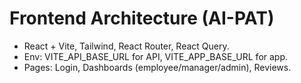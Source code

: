 # Frontend Architecture (AI-PAT)
- React + Vite, Tailwind, React Router, React Query.
- Env: VITE_API_BASE_URL for API, VITE_APP_BASE_URL for app.
- Pages: Login, Dashboards (employee/manager/admin), Reviews.
